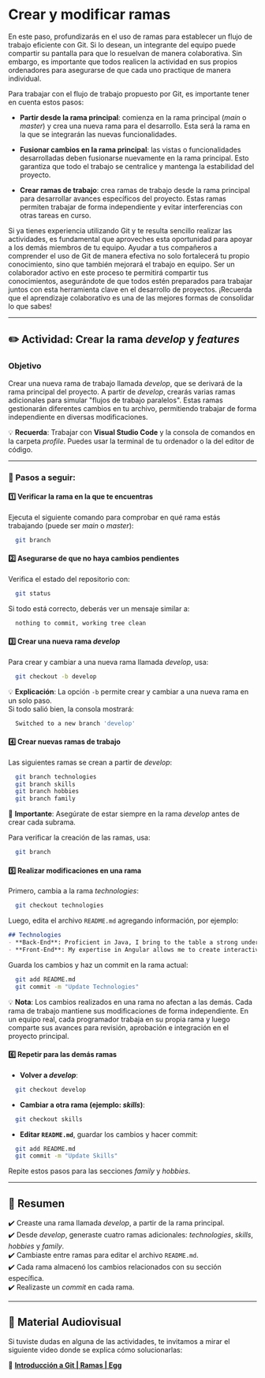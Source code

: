 # Crear y modificar ramas

En este paso, profundizarás en el uso de ramas para establecer un flujo de trabajo eficiente con Git. Si lo desean, un integrante del equipo puede compartir su pantalla para que lo resuelvan de manera colaborativa. Sin embargo, es importante que todos realicen la actividad en sus propios ordenadores para asegurarse de que cada uno practique de manera individual.

Para trabajar con el flujo de trabajo propuesto por Git, es importante tener en cuenta estos pasos:

- **Partir desde la rama principal**: comienza en la rama principal (*main* o *master*) y crea una nueva rama para el desarrollo. Esta será la rama en la que se integrarán las nuevas funcionalidades.

- **Fusionar cambios en la rama principal**: las vistas o funcionalidades desarrolladas deben fusionarse nuevamente en la rama principal. Esto garantiza que todo el trabajo se centralice y mantenga la estabilidad del proyecto.

- **Crear ramas de trabajo**: crea ramas de trabajo desde la rama principal para desarrollar avances específicos del proyecto. Estas ramas permiten trabajar de forma independiente y evitar interferencias con otras tareas en curso.

Si ya tienes experiencia utilizando Git y te resulta sencillo realizar las actividades, es fundamental que aproveches esta oportunidad para apoyar a los demás miembros de tu equipo. Ayudar a tus compañeros a comprender el uso de Git de manera efectiva no solo fortalecerá tu propio conocimiento, sino que también mejorará el trabajo en equipo. Ser un colaborador activo en este proceso te permitirá compartir tus conocimientos, asegurándote de que todos estén preparados para trabajar juntos con esta herramienta clave en el desarrollo de proyectos. ¡Recuerda que el aprendizaje colaborativo es una de las mejores formas de consolidar lo que sabes!

---

## ✏️ Actividad: Crear la rama *develop* y *features*

### Objetivo
Crear una nueva rama de trabajo llamada *develop*, que se derivará de la rama principal del proyecto. A partir de *develop*, crearás varias ramas adicionales para simular "flujos de trabajo paralelos". Estas ramas gestionarán diferentes cambios en tu archivo, permitiendo trabajar de forma independiente en diversas modificaciones.

💡 **Recuerda**: Trabajar con **Visual Studio Code** y la consola de comandos en la carpeta *profile*. Puedes usar la terminal de tu ordenador o la del editor de código.

---

### 🚀 Pasos a seguir:

#### 1️⃣ Verificar la rama en la que te encuentras
Ejecuta el siguiente comando para comprobar en qué rama estás trabajando (puede ser *main* o *master*):  

```sh
  git branch
```

#### 2️⃣ Asegurarse de que no haya cambios pendientes
Verifica el estado del repositorio con:  

```sh
  git status
```

Si todo está correcto, deberás ver un mensaje similar a:  

```sh
  nothing to commit, working tree clean
```

#### 3️⃣ Crear una nueva rama *develop*
Para crear y cambiar a una nueva rama llamada *develop*, usa:  

```sh
  git checkout -b develop
```

💡 **Explicación**: La opción `-b` permite crear y cambiar a una nueva rama en un solo paso.  
Si todo salió bien, la consola mostrará:  

```sh
  Switched to a new branch 'develop'
```

#### 4️⃣ Crear nuevas ramas de trabajo
Las siguientes ramas se crean a partir de *develop*:  

```sh
  git branch technologies
  git branch skills
  git branch hobbies
  git branch family
```

📌 **Importante**: Asegúrate de estar siempre en la rama *develop* antes de crear cada subrama.  

Para verificar la creación de las ramas, usa:  

```sh
  git branch
```

#### 5️⃣ Realizar modificaciones en una rama
Primero, cambia a la rama *technologies*:  

```sh
  git checkout technologies
```

Luego, edita el archivo `README.md` agregando información, por ejemplo:  

```md
## Technologies
- **Back-End**: Proficient in Java, I bring to the table a strong understanding of server-side development...
- **Front-End**: My expertise in Angular allows me to create interactive and user-friendly interfaces...
```

Guarda los cambios y haz un commit en la rama actual:  

```sh
  git add README.md
  git commit -m "Update Technologies"
```

💡 **Nota**: Los cambios realizados en una rama no afectan a las demás. Cada rama de trabajo mantiene sus modificaciones de forma independiente. En un equipo real, cada programador trabaja en su propia rama y luego comparte sus avances para revisión, aprobación e integración en el proyecto principal. 

#### 6️⃣ Repetir para las demás ramas  
- **Volver a *develop***:  

```sh
  git checkout develop
```

- **Cambiar a otra rama (ejemplo: *skills*)**:  

```sh
  git checkout skills
```

- **Editar `README.md`**, guardar los cambios y hacer commit:  

```sh
  git add README.md
  git commit -m "Update Skills"
```

Repite estos pasos para las secciones *family* y *hobbies*.

---

## 🔎 Resumen  

✔️ Creaste una rama llamada *develop*, a partir de la rama principal.  
✔️ Desde *develop*, generaste cuatro ramas adicionales: *technologies*, *skills*, *hobbies* y *family*.  
✔️ Cambiaste entre ramas para editar el archivo `README.md`.  
✔️ Cada rama almacenó los cambios relacionados con su sección específica.  
✔️ Realizaste un *commit* en cada rama.  

---

## 📖 Material Audiovisual  
Si tuviste dudas en alguna de las actividades, te invitamos a mirar el siguiente video donde se explica cómo solucionarlas:  

🎥 **[Introducción a Git | Ramas | Egg](https://www.youtube.com/watch?v=36VQ8wxjiW0)**
